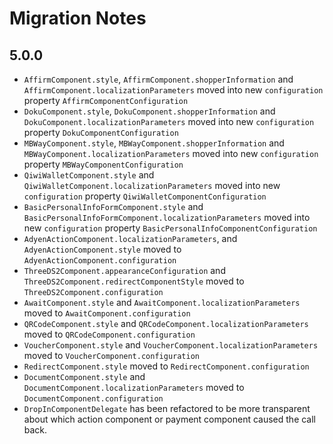 #  Migration Notes

## 5.0.0

- `AffirmComponent.style`, `AffirmComponent.shopperInformation` and `AffirmComponent.localizationParameters` moved into new `configuration` property `AffirmComponentConfiguration`
- `DokuComponent.style`, `DokuComponent.shopperInformation` and `DokuComponent.localizationParameters` moved into new `configuration` property `DokuComponentConfiguration`
- `MBWayComponent.style`, `MBWayComponent.shopperInformation` and `MBWayComponent.localizationParameters` moved into new `configuration` property `MBWayComponentConfiguration`
- `QiwiWalletComponent.style` and `QiwiWalletComponent.localizationParameters` moved into new `configuration` property `QiwiWalletComponentConfiguration`
- `BasicPersonalInfoFormComponent.style` and `BasicPersonalInfoFormComponent.localizationParameters` moved into new `configuration` property `BasicPersonalInfoComponentConfiguration`
- `AdyenActionComponent.localizationParameters`, and `AdyenActionComponent.style` moved to `AdyenActionComponent.configuration`
- `ThreeDS2Component.appearanceConfiguration` and `ThreeDS2Component.redirectComponentStyle` moved to `ThreeDS2Component.configuration`
- `AwaitComponent.style` and `AwaitComponent.localizationParameters` moved to `AwaitComponent.configuration`
- `QRCodeComponent.style` and `QRCodeComponent.localizationParameters` moved to `QRCodeComponent.configuration`
- `VoucherComponent.style` and `VoucherComponent.localizationParameters` moved to `VoucherComponent.configuration`
- `RedirectComponent.style` moved to `RedirectComponent.configuration`
- `DocumentComponent.style` and `DocumentComponent.localizationParameters` moved to `DocumentComponent.configuration`
- `DropInComponentDelegate` has been refactored to be more transparent about which action component or payment component caused the call back.
